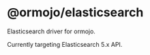 # @ormojo/elasticsearch

Elasticsearch driver for ormojo.

Currently targeting Elasticsearch 5.x API.
